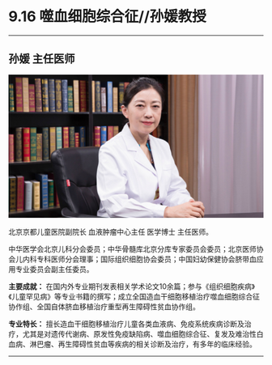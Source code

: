 # 9.16 噬血细胞综合征//孙媛教授

---

## 孙媛 主任医师

![1681551876575](image/c09_016/1681551876575.png)

北京京都儿童医院副院长 血液肿瘤中心主任 医学博士 主任医师。

中华医学会北京儿科分会委员；中华骨髓库北京分库专家委员会委员；北京医师协会儿内科专科医师分会理事；国际组织细胞协会委员；中国妇幼保健协会脐带血应用专业委员会副主任委员。


**主要成就：** 在国内外专业期刊发表相关学术论文10余篇；参与《组织细胞疾病》《儿童罕见病》等专业书籍的撰写；成立全国造血干细胞移植治疗噬血细胞综合征协作组、全国自体脐血移植治疗重型再生障碍性贫血协作组。


**专业特长：** 擅长造血干细胞移植治疗儿童各类血液病、免疫系统疾病诊断及治疗，尤其是对遗传代谢病、原发性免疫缺陷病、噬血细胞综合征、复发及难治性白血病、淋巴瘤、再生障碍性贫血等疾病的相关诊断及治疗，有多年的临床经验。

---
